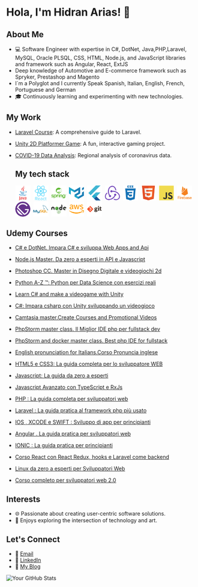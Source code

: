 # Hola, I'm Hidran Arias! 👋

## About Me
- 💻 Software Engineer with expertise in C#, DotNet, Java,PHP,Laravel, MySQL, Oracle PLSQL, CSS, HTML, Node.js, and JavaScript libraries and framework such as Angular, React, ExtJS
- Deep knowledge of Automotive and E-commerce framework such as Spryker, Prestashop and Magento
- I´m a Polyglot and I currently Speak Spanish, Italian, English, French, Portuguese and German
- 🎓 Continuously learning and experimenting with new technologies.

## My Work
- [Laravel Course](https://github.com/hidran/laravelcourse): A comprehensive guide to Laravel.
- [Unity 2D Platformer Game](https://github.com/hidran/unityplatformer): A fun, interactive gaming project.
- [COVID-19 Data Analysis](https://github.com/hidran/coronavirusdataanalysis): Regional analysis of coronavirus data.

  ## My tech stack
  <div>
  <img src="https://github.com/devicons/devicon/blob/master/icons/java/java-original-wordmark.svg" title="Java" alt="Java" width="40" height="40"/>&nbsp;
  <img src="https://github.com/devicons/devicon/blob/master/icons/react/react-original-wordmark.svg" title="React" alt="React" width="40" height="40"/>&nbsp;
  <img src="https://github.com/devicons/devicon/blob/master/icons/spring/spring-original-wordmark.svg" title="Spring" alt="Spring" width="40" height="40"/>&nbsp;
  <img src="https://github.com/devicons/devicon/blob/master/icons/materialui/materialui-original.svg" title="Material UI" alt="Material UI" width="40" height="40"/>&nbsp;
  <img src="https://github.com/devicons/devicon/blob/master/icons/flutter/flutter-original.svg" title="Flutter" alt="Flutter" width="40" height="40"/>&nbsp;
  <img src="https://github.com/devicons/devicon/blob/master/icons/redux/redux-original.svg" title="Redux" alt="Redux " width="40" height="40"/>&nbsp;
  <img src="https://github.com/devicons/devicon/blob/master/icons/css3/css3-plain-wordmark.svg"  title="CSS3" alt="CSS" width="40" height="40"/>&nbsp;
  <img src="https://github.com/devicons/devicon/blob/master/icons/html5/html5-original.svg" title="HTML5" alt="HTML" width="40" height="40"/>&nbsp;
  <img src="https://github.com/devicons/devicon/blob/master/icons/javascript/javascript-original.svg" title="JavaScript" alt="JavaScript" width="40" height="40"/>&nbsp;
  <img src="https://github.com/devicons/devicon/blob/master/icons/firebase/firebase-plain-wordmark.svg" title="Firebase" alt="Firebase" width="40" height="40"/>&nbsp;
  <img src="https://github.com/devicons/devicon/blob/master/icons/gatsby/gatsby-original.svg" title="Gatsby"  alt="Gatsby" width="40" height="40"/>&nbsp;
  <img src="https://github.com/devicons/devicon/blob/master/icons/mysql/mysql-original-wordmark.svg" title="MySQL"  alt="MySQL" width="40" height="40"/>&nbsp;
  <img src="https://github.com/devicons/devicon/blob/master/icons/nodejs/nodejs-original-wordmark.svg" title="NodeJS" alt="NodeJS" width="40" height="40"/>&nbsp;
  <img src="https://github.com/devicons/devicon/blob/master/icons/amazonwebservices/amazonwebservices-plain-wordmark.svg" title="AWS" alt="AWS" width="40" height="40"/>&nbsp;
  <img src="https://github.com/devicons/devicon/blob/master/icons/git/git-original-wordmark.svg" title="Git" **alt="Git" width="40" height="40"/>
</div>


## Udemy Courses


- [C# e DotNet. Impara C# e sviluppa Web Apps and Api](https://www.udemy.com/course/corso-csharp-dotnet-completo-italiano/?referralCode=4B180A373CBEAC403065)

- [Node.js Master. Da zero a esperti in API e Javascript](https://www.udemy.com/course/nodejs-corso-italiano-expressjs-mongodb-sequelize-sailsjs/?referralCode=3F11CEC52E707677A9E6)

- [Photoshop CC. Master in Disegno Digitale e videogiochi 2d](https://www.udemy.com/course/photoshop-corso-master-disegno-digitale-webdesign-videogiochi-2d-3d/?referralCode=E9024F431D269FE2AAD5)

- [Python A-Z ™: Python per Data Science con esercizi reali](https://www.udemy.com/course/video-corso-python-datascience-visualization-dataframe-numpy-matplot/?referralCode=BAE34A1107A74D87B585)

- [Learn C# and make a videogame with Unity](https://www.udemy.com/course/learn-program-csharp-make-videogame-unity-prefabs-animations-platform/?referralCode=6022E7B582390890786B )


- [C#: Impara csharp con Unity sviluppando un videogioco](https://www.udemy.com/course/csharp-corso-unity-crea-videogioco-principianti-in-italiano/?referralCode=787A5E8B4B2233D9A48D)

- [Camtasia  master.Create Courses and Promotional Videos](https://www.udemy.com/course/camtasia-2020-video-editing-promotional-video-ads-facebook-youtube/?referralCode=C9C9EF29A687AEC33FBC)

- [PhpStorm master class. Il Miglior IDE php per fullstack dev](https://www.udemy.com/course/phpstorm-master-class-miglior-ide-php-laravel-angular-fullstack-dev/?referralCode=FCE378E1576CEDF9B843)

- [PhpStorm and docker master class. Best php IDE for fullstack](https://www.udemy.com/course/phpstorm-masterclass-best-php-ide-fullstack-laravel-angular-react/?referralCode=F627E105C9D99C99D496)

- [English pronunciation for Italians.Corso Pronuncia inglese](https://www.udemy.com/course/english-pronunciation-italian-pronuncia-inglese-italiani-vide-corso/?referralCode=175CC29BDFCF908BB499)

- [HTML5 e CSS3: La guida completa per lo sviluppatore WEB](https://www.udemy.com/course/html5-css-guida-completa-sviluppo-web/?referralCode=76C67E2A7EC8A633F390)

- [Javascript: La guida da zero a esperti](https://www.udemy.com/course/javascript-es6-guida-ecmascript-2015-corso-italiano/?referralCode=86D424B9CD615E12065F)

- [Javascript  Avanzato con TypeScript e RxJs](https://www.udemy.com/course/corso-javascript-es6-avanzato-italiano/?referralCode=FADC2CD72BDD5B0C1280)

- [PHP : La guida completa per sviluppatori web](https://www.udemy.com/course/video-corso-php-sviluppo-web-principianti-avanzato-guida-php/?referralCode=1396D8C9D95E4D564CB5)

- [Laravel : La guida pratica al framework php più usato](https://www.udemy.com/course/video-corso-laravel-5-guida-pratica-italiano/?referralCode=F344B05E8F41D04128E9)

- [IOS , XCODE e SWIFT : Sviluppo di app per principianti](https://www.udemy.com/course/corso-sviluppo-app-ios-11-programmazione-swift-4-italiano/?referralCode=6FCA8989149B76C1FE41 )

- [Angular . La guida pratica per sviluppatori web](https://www.udemy.com/course/corso-angular-5-typescript-laravel-5-guida-pratica-sviluppo-web/?referralCode=0577D8E6D0A6CA45DCF8)

- [IONIC : La guida pratica per principianti](https://www.udemy.com/course/video-corso-ionic-3-principianti-italiano/?referralCode=5708D72F94D566D37138 )

- [Corso React con React Redux, hooks e Laravel come backend](https://www.udemy.com/course/react-redux-per-principianti-italiano/?referralCode=B35FA614910C564F2275)

- [Linux da zero a esperti per Sviluppatori Web](https://www.udemy.com/course/corso-linux-per-sviluppatori-web-lamp-apache-php-mysql/?referralCode=29AD5280E14268E3425B)

- [Corso completo per sviluppatori web 2.0](https://www.udemy.com/course/corso-completo-sviluppo-web-php-css-mysql-javascript-jquery-python-app/?referralCode=A66B86D728126455FAE5  )
## Interests
- 🌐 Passionate about creating user-centric software solutions.
- 🎨 Enjoys exploring the intersection of technology and art.

## Let's Connect
- 📧 [Email](mailto:hidran@gmail.com)
- 💼 [LinkedIn](https://www.linkedin.com/in/hidran)
- 📝 [My Blog](https://www.hidran.it)

![Your GitHub Stats](github-stats-url)
